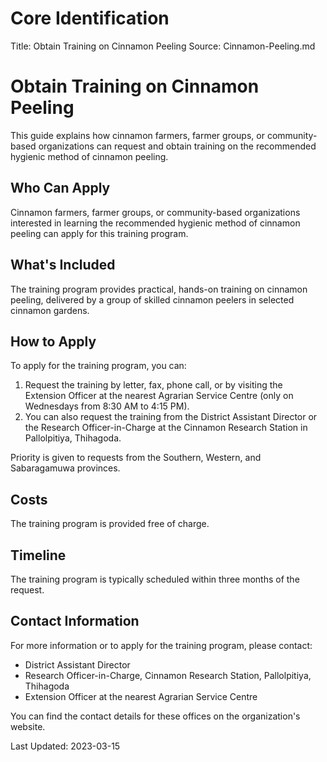 # Core Identification
Title: Obtain Training on Cinnamon Peeling
Source: Cinnamon-Peeling.md

# Obtain Training on Cinnamon Peeling

This guide explains how cinnamon farmers, farmer groups, or community-based organizations can request and obtain training on the recommended hygienic method of cinnamon peeling.

## Who Can Apply

Cinnamon farmers, farmer groups, or community-based organizations interested in learning the recommended hygienic method of cinnamon peeling can apply for this training program.

## What's Included

The training program provides practical, hands-on training on cinnamon peeling, delivered by a group of skilled cinnamon peelers in selected cinnamon gardens.

## How to Apply

To apply for the training program, you can:

1. Request the training by letter, fax, phone call, or by visiting the Extension Officer at the nearest Agrarian Service Centre (only on Wednesdays from 8:30 AM to 4:15 PM).
2. You can also request the training from the District Assistant Director or the Research Officer-in-Charge at the Cinnamon Research Station in Pallolpitiya, Thihagoda.

Priority is given to requests from the Southern, Western, and Sabaragamuwa provinces.

## Costs

The training program is provided free of charge.

## Timeline

The training program is typically scheduled within three months of the request.

## Contact Information

For more information or to apply for the training program, please contact:

- District Assistant Director
- Research Officer-in-Charge, Cinnamon Research Station, Pallolpitiya, Thihagoda
- Extension Officer at the nearest Agrarian Service Centre

You can find the contact details for these offices on the organization's website.

Last Updated: 2023-03-15